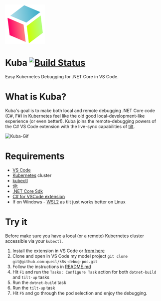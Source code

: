 ![Kuba](/media/kuba.128.png) 

# Kuba [![Build Status](https://dev.azure.com/queil/kuba/_apis/build/status/queil.kuba?branchName=master)](https://dev.azure.com/queil/kuba/_build/latest?definitionId=1&branchName=master)

Easy Kubernetes Debugging for .NET Core in VS Code.

# What is Kuba?

Kuba's goal is to make both local and remote debugging .NET Core code (C#, F#) in Kubernetes feel like the old good local-development-like experience (or even better!). Kuba joins the remote-debugging powers of the C# VS Code extension with the live-sync capabilities of [tilt](https://tilt.dev/).

![Kuba-Gif](/media/kuba.gif)

# Requirements

* [VS Code](https://code.visualstudio.com/)
* [Kubernetes](https://kubernetes.io/) cluster
* [kubectl](https://kubernetes.io/docs/reference/kubectl/overview/)
* [tilt](https://tilt.dev/)
* [.NET Core Sdk](https://dotnet.microsoft.com/download)
* [C# for VSCode extension](https://github.com/OmniSharp/omnisharp-vscode)
* If on Windows - [WSL2](https://docs.microsoft.com/en-us/windows/wsl/wsl2-install) as tilt just works better on Linux

# Try it

Before make sure you have a local (or a remote) Kubernetes cluster accessible via your `kubectl`.

1. Install the extension in VS Code or [from here](https://marketplace.visualstudio.com/items?itemName=queil.kuba)
2. Clone and open in VS Code my model project `git clone git@github.com:queil/k8s-debug-poc.git`
3. Follow the instructions in [README.md](https://github.com/queil/k8s-debug-poc/blob/master/README.md)
4. Hit `F1` and run the `Tasks: Configure Task` action for both `dotnet-build` and `tilt-up` tasks
5. Run the `dotnet-build` task
6. Run the `tilt-up` task
7. Hit `F5` and go through the pod selection and enjoy the debugging.


